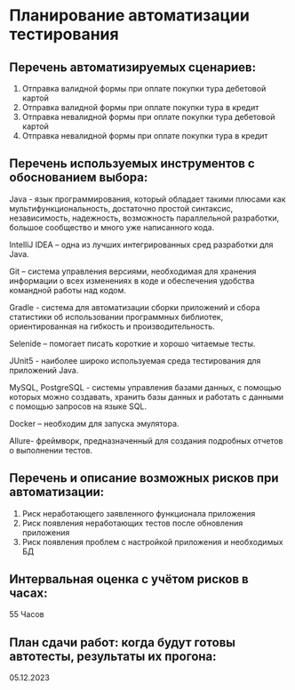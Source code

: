 # Планирование автоматизации тестирования

## Перечень автоматизируемых сценариев:
1.	Отправка валидной формы при оплате  покупки тура дебетовой картой
2.	Отправка валидной формы при  оплате  покупки тура в кредит
3.	Отправка невалидной формы при оплате  покупки тура дебетовой картой
4.	Отправка невалидной формы при  оплате  покупки тура в кредит

## Перечень используемых инструментов с обоснованием выбора:
Java - язык программирования, который обладает  такими плюсами как мультифункциональность, достаточно простой синтаксис, независимость, надежность, возможность параллельной разработки, большое сообщество и много уже написанного кода.

IntelliJ IDEA – одна из лучших интегрированных сред разработки для Java.	

Git – система управления версиями, необходимая для хранения информации о всех изменениях в коде и обеспечения удобства командной работы над кодом.

Gradle - система для автоматизации сборки приложений и сбора статистики об использовании программных библиотек, ориентированная на гибкость и производительность.

Selenide – помогает писать короткие и хорошо читаемые тесты.

JUnit5 - наиболее широко используемая среда тестирования для приложений Java.	

MySQL,  PostgreSQL - системы управления базами данных, с  помощью которых можно создавать, хранить базы данных и работать с данными с помощью запросов на языке SQL.

Docker – необходим для запуска эмулятора.

Allure-  фреймворк, предназначенный для создания подробных отчетов о выполнении тестов.

## Перечень и описание возможных рисков при автоматизации:
1.	Риск неработающего заявленного функционала приложения
2.	Риск появления неработающих тестов после обновления приложения 
3.	Риск появления проблем с настройкой приложения и необходимых БД

## Интервальная оценка с учётом рисков в часах:
55	Часов

## План сдачи работ: когда будут готовы автотесты, результаты их прогона:
05.12.2023

